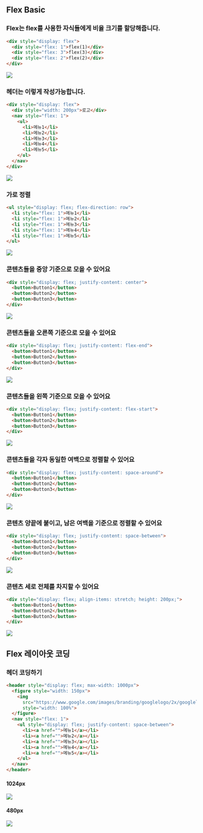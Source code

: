 ## Flex Basic
### Flex는 flex를 사용한 자식들에게 비율 크기를 할당해줍니다.
```html
<div style="display: flex">
  <div style="flex: 1">flex(1)</div>
  <div style="flex: 3">flex(3)</div>
  <div style="flex: 2">flex(2)</div>
</div>
```
![](https://user-images.githubusercontent.com/17817719/56206261-eb3c6a00-6086-11e9-9e1d-fd113b1bbf05.png)

### 헤더는 이렇게 작성가능합니다.
```html
<div style="display: flex">
  <div style="width: 200px">로고</div>
  <nav style="flex: 1">
    <ul>
      <li>메뉴1</li>
      <li>메뉴2</li>
      <li>메뉴3</li>
      <li>메뉴4</li>
      <li>메뉴5</li>
    </ul>
  </nav>
</div>
```
![](https://user-images.githubusercontent.com/17817719/56206277-f42d3b80-6086-11e9-9bec-eadad63303ab.png)

### 가로 정렬
```html
<ul style="display: flex; flex-direction: row">
  <li style="flex: 1">메뉴1</li>
  <li style="flex: 1">메뉴2</li>
  <li style="flex: 1">메뉴3</li>
  <li style="flex: 1">메뉴4</li>
  <li style="flex: 1">메뉴5</li>
</ul>
```
![](https://user-images.githubusercontent.com/17817719/56206286-f8595900-6086-11e9-89c5-b6bd7b1681b5.png)

### 콘텐츠들을 중앙 기준으로 모을 수 있어요
```html
<div style="display: flex; justify-content: center">
  <button>Button1</button>
  <button>Button2</button>
  <button>Button3</button>
</div>
```
![](https://user-images.githubusercontent.com/17817719/56206294-fd1e0d00-6086-11e9-8736-8935be5310e7.png)

### 콘텐츠들을 오른쪽 기준으로 모을 수 있어요
```html
<div style="display: flex; justify-content: flex-end">
  <button>Button1</button>
  <button>Button2</button>
  <button>Button3</button>
</div>
```
![](https://user-images.githubusercontent.com/17817719/56206405-48d0b680-6087-11e9-98e9-92ef0c42b699.png)

### 콘텐츠들을 왼쪽 기준으로 모을 수 있어요
```html
<div style="display: flex; justify-content: flex-start">
  <button>Button1</button>
  <button>Button2</button>
  <button>Button3</button>
</div>
```
![](https://user-images.githubusercontent.com/17817719/56206307-06a77500-6087-11e9-96aa-17360bacc616.png)

### 콘텐츠들을 각자 동일한 여백으로 정렬할 수 있어요
```html
<div style="display: flex; justify-content: space-around">
  <button>Button1</button>
  <button>Button2</button>
  <button>Button3</button>
</div>
```
![](https://user-images.githubusercontent.com/17817719/56206318-0d35ec80-6087-11e9-8722-6b6da952f9bc.png)

### 콘텐츠 양끝에 붙이고, 남은 여백을 기준으로 정렬할 수 있어요
```html
<div style="display: flex; justify-content: space-between">
  <button>Button1</button>
  <button>Button2</button>
  <button>Button3</button>
</div>
```
![](https://user-images.githubusercontent.com/17817719/56206330-132bcd80-6087-11e9-84d8-e77677137a57.png)

### 콘텐츠 세로 전체를 차지할 수 있어요
```html
<div style="display: flex; align-items: stretch; height: 200px;">
  <button>Button1</button>
  <button>Button2</button>
  <button>Button3</button>
</div>
```
![](https://user-images.githubusercontent.com/17817719/56206336-1757eb00-6087-11e9-9ab5-a94de43f99b6.png)

## Flex 레이아웃 코딩
### 헤더 코딩하기
```html
<header style="display: flex; max-width: 1000px">
  <figure style="width: 150px">
    <img
      src="https://www.google.com/images/branding/googlelogo/2x/googlelogo_color_272x92dp.png"
      style="width: 100%">
  </figure>
  <nav style="flex: 1">
    <ul style="display: flex; justify-content: space-between">
      <li><a href="">메뉴1</a></li>
      <li><a href="">메뉴2</a></li>
      <li><a href="">메뉴3</a></li>
      <li><a href="">메뉴4</a></li>
      <li><a href="">메뉴5</a></li>
    </ul>
  </nav>
</header>
```
#### 1024px
![](https://user-images.githubusercontent.com/17817719/56207715-6c493080-608a-11e9-8f90-2f9437552326.png)

#### 480px
![](https://user-images.githubusercontent.com/17817719/56207718-70754e00-608a-11e9-8d84-e6a775bd7e4f.png)